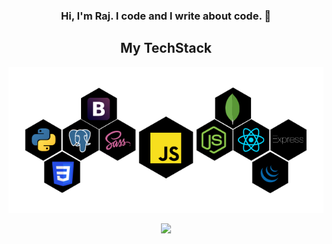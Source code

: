 <h3 align="center"> Hi, I'm Raj. I code and I write about code. 👋</h3>

<!--
**Radioactive92177/Radioactive92177** is a ✨ _special_ ✨ repository because its `README.md` (this file) appears on your GitHub profile.

Here are some ideas to get you started:

- 🔭 I’m currently working on ...
- 🌱 I’m currently learning ...
- 👯 I’m looking to collaborate on ...
- 🤔 I’m looking for help with ...
- 💬 Ask me about ...
- 📫 How to reach me: ...
- 😄 Pronouns: ...
- ⚡ Fun fact: ...
-->
<h2 align="center">My TechStack</h2>
<p align="center"><img src="https://github.com/Radioactive92177/Radioactive92177/blob/master/assets/techStack.png"></p>

<p align="center">
	<img src="https://github-readme-stats.vercel.app/api/?username=RadioActive92177&count_private=true&show_icons=true&title_color=3380C4&icon_color=3380C4&text_color=edf2f7&bg_color=151515"></img>
</p>
<!--<img src="https://github-readme-stats.vercel.app/api/top-langs/?username=RadioActive92177&show_icons=true&title_color=3380C4&icon_color=3380C4&text_color=edf2f7&bg_color=151515"></img> -->
